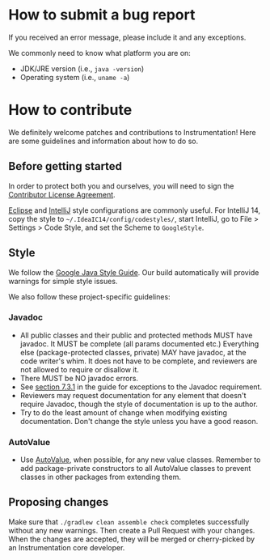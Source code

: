 # How to submit a bug report

If you received an error message, please include it and any exceptions.

We commonly need to know what platform you are on:

*   JDK/JRE version (i.e., `java -version`)
*   Operating system (i.e., `uname -a`)

# How to contribute

We definitely welcome patches and contributions to Instrumentation! Here are
some guidelines and information about how to do so.

## Before getting started

In order to protect both you and ourselves, you will need to sign the
[Contributor License Agreement](https://cla.developers.google.com/clas).

[Eclipse](https://google-styleguide.googlecode.com/svn/trunk/eclipse-java-google-style.xml)
and
[IntelliJ](https://google-styleguide.googlecode.com/svn/trunk/intellij-java-google-style.xml)
style configurations are commonly useful. For IntelliJ 14, copy the style to
`~/.IdeaIC14/config/codestyles/`, start IntelliJ, go to File > Settings > Code
Style, and set the Scheme to `GoogleStyle`.

## Style
We follow the [Google Java Style
Guide](https://google.github.io/styleguide/javaguide.html). Our
build automatically will provide warnings for simple style issues.

We also follow these project-specific guidelines:

### Javadoc

* All public classes and their public and protected methods MUST have javadoc.
  It MUST be complete (all params documented etc.) Everything else
  (package-protected classes, private) MAY have javadoc, at the code writer's
  whim. It does not have to be complete, and reviewers are not allowed to
  require or disallow it.
* There MUST be NO javadoc errors.
* See
  [section 7.3.1](https://google.github.io/styleguide/javaguide.html#s7.3.1-javadoc-exception-self-explanatory)
  in the guide for exceptions to the Javadoc requirement.
* Reviewers may request documentation for any element that doesn't require
  Javadoc, though the style of documentation is up to the author.
* Try to do the least amount of change when modifying existing documentation.
  Don't change the style unless you have a good reason.

### AutoValue

* Use [AutoValue](https://github.com/google/auto/tree/master/value), when
  possible, for any new value classes. Remember to add package-private
  constructors to all AutoValue classes to prevent classes in other packages
  from extending them.

## Proposing changes

Make sure that `./gradlew clean assemble check` completes successfully without
any new warnings. Then create a Pull Request with your changes. When the changes
are accepted, they will be merged or cherry-picked by an Instrumentation core
developer.
